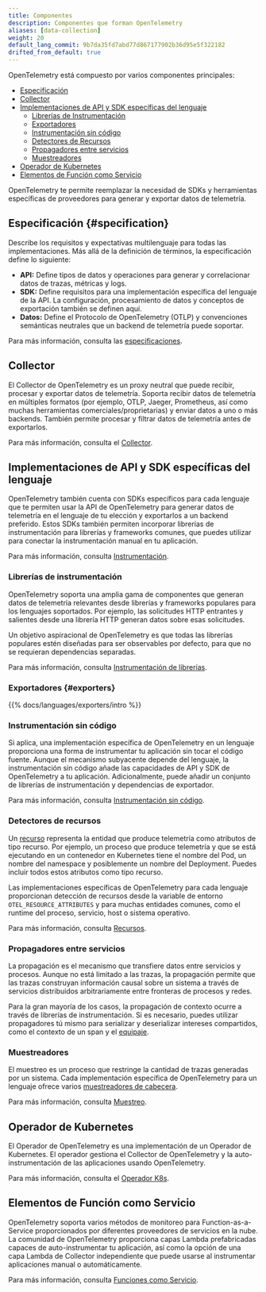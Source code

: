 ```yaml
---
title: Componentes
description: Componentes que forman OpenTelemetry
aliases: [data-collection]
weight: 20
default_lang_commit: 9b7da35fd7abd77d867177902b36d95e5f322182
drifted_from_default: true
---
```


OpenTelemetry está compuesto por varios componentes principales:

- [Especificación](#specification)
- [Collector](#collector)
- [Implementaciones de API y SDK específicas del lenguaje](#implementaciones-de-api-y-sdk-específicas-del-lenguaje)
  - [Librerías de Instrumentación](#librerías-de-instrumentación)
  - [Exportadores](#exporters)
  - [Instrumentación sin código](#instrumentación-sin-código)
  - [Detectores de Recursos](#detectores-de-recursos)
  - [Propagadores entre servicios](#propagadores-entre-servicios)
  - [Muestreadores](#muestreadores)
- [Operador de Kubernetes](#operador-de-kubernetes)
- [Elementos de Función como Servicio](#elementos-de-función-como-servicio)

OpenTelemetry te permite reemplazar la necesidad de SDKs y herramientas
específicas de proveedores para generar y exportar datos de telemetría.

## Especificación {#specification}

Describe los requisitos y expectativas multilenguaje para todas las
implementaciones. Más allá de la definición de términos, la especificación
define lo siguiente:

- **API:** Define tipos de datos y operaciones para generar y correlacionar
  datos de trazas, métricas y logs.
- **SDK:** Define requisitos para una implementación específica del lenguaje de
  la API. La configuración, procesamiento de datos y conceptos de exportación
  también se definen aquí.
- **Datos:** Define el Protocolo de OpenTelemetry (OTLP) y convenciones
  semánticas neutrales que un backend de telemetría puede soportar.

Para más información, consulta las [especificaciones](/docs/specs/).

## Collector

El Collector de OpenTelemetry es un proxy neutral que puede recibir, procesar y
exportar datos de telemetría. Soporta recibir datos de telemetría en múltiples
formatos (por ejemplo, OTLP, Jaeger, Prometheus, así como muchas herramientas
comerciales/proprietarias) y enviar datos a uno o más backends. También permite
procesar y filtrar datos de telemetría antes de exportarlos.

Para más información, consulta el [Collector](/docs/collector/).

## Implementaciones de API y SDK específicas del lenguaje

OpenTelemetry también cuenta con SDKs específicos para cada lenguaje que te
permiten usar la API de OpenTelemetry para generar datos de telemetría en el
lenguaje de tu elección y exportarlos a un backend preferido. Estos SDKs también
permiten incorporar librerías de instrumentación para librerías y frameworks
comunes, que puedes utilizar para conectar la instrumentación manual en tu
aplicación.

Para más información, consulta
[Instrumentación](/docs/concepts/instrumentation/).

### Librerías de instrumentación

OpenTelemetry soporta una amplia gama de componentes que generan datos de
telemetría relevantes desde librerías y frameworks populares para los lenguajes
soportados. Por ejemplo, las solicitudes HTTP entrantes y salientes desde una
librería HTTP generan datos sobre esas solicitudes.

Un objetivo aspiracional de OpenTelemetry es que todas las librerías populares
estén diseñadas para ser observables por defecto, para que no se requieran
dependencias separadas.

Para más información, consulta
[Instrumentación de librerías](/docs/concepts/instrumentation/libraries/).

### Exportadores {#exporters}

{{% docs/languages/exporters/intro %}}

### Instrumentación sin código

Si aplica, una implementación específica de OpenTelemetry en un lenguaje
proporciona una forma de instrumentar tu aplicación sin tocar el código fuente.
Aunque el mecanismo subyacente depende del lenguaje, la instrumentación sin
código añade las capacidades de API y SDK de OpenTelemetry a tu aplicación.
Adicionalmente, puede añadir un conjunto de librerías de instrumentación y
dependencias de exportador.

Para más información, consulta
[Instrumentación sin código](/docs/concepts/instrumentation/zero-code/).

### Detectores de recursos

Un [recurso](/docs/concepts/resources/) representa la entidad que produce
telemetría como atributos de tipo recurso. Por ejemplo, un proceso que produce
telemetría y que se está ejecutando en un contenedor en Kubernetes tiene el
nombre del Pod, un nombre del namespace y posiblemente un nombre del Deployment.
Puedes incluir todos estos atributos como tipo recurso.

Las implementaciones específicas de OpenTelemetry para cada lenguaje
proporcionan detección de recursos desde la variable de entorno
`OTEL_RESOURCE_ATTRIBUTES` y para muchas entidades comunes, como el runtime del
proceso, servicio, host o sistema operativo.

Para más información, consulta [Recursos](/docs/concepts/resources/).

### Propagadores entre servicios

La propagación es el mecanismo que transfiere datos entre servicios y procesos.
Aunque no está limitado a las trazas, la propagación permite que las trazas
construyan información causal sobre un sistema a través de servicios
distribuidos arbitrariamente entre fronteras de procesos y redes.

Para la gran mayoría de los casos, la propagación de contexto ocurre a través de
librerías de instrumentación. Si es necesario, puedes utilizar propagadores tú
mismo para serializar y deserializar intereses compartidos, como el contexto de
un span y el [equipaje](/docs/concepts/signals/baggage/).

### Muestreadores

El muestreo es un proceso que restringe la cantidad de trazas generadas por un
sistema. Cada implementación específica de OpenTelemetry para un lenguaje ofrece
varios [muestreadores de cabecera](/docs/concepts/sampling/#head-sampling).

Para más información, consulta [Muestreo](/docs/concepts/sampling).

## Operador de Kubernetes

El Operador de OpenTelemetry es una implementación de un Operador de Kubernetes.
El operador gestiona el Collector de OpenTelemetry y la auto-instrumentación de
las aplicaciones usando OpenTelemetry.

Para más información, consulta el
[Operador K8s](/docs/platforms/kubernetes/operator/).

## Elementos de Función como Servicio

OpenTelemetry soporta varios métodos de monitoreo para Function-as-a-Service
proporcionados por diferentes proveedores de servicios en la nube. La comunidad
de OpenTelemetry proporciona capas Lambda prefabricadas capaces de
auto-instrumentar tu aplicación, así como la opción de una capa Lambda de
Collector independiente que puede usarse al instrumentar aplicaciones manual o
automáticamente.

Para más información, consulta [Funciones como Servicio](/docs/platforms/faas/).
